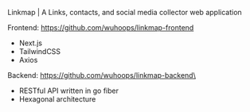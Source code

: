 Linkmap | A Links, contacts, and social media collector web application <br />

Frontend: https://github.com/wuhoops/linkmap-frontend <br />
- Next.js
- TailwindCSS
- Axios

Backend: https://github.com/wuhoops/linkmap-backend\
- RESTful API written in go fiber
- Hexagonal architecture 

